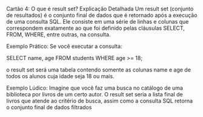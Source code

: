Cartão 4: O que é result set?
Explicação Detalhada
Um result set (conjunto de resultados) é o conjunto final de dados que é retornado após a execução de uma consulta SQL. Ele consiste em uma série de linhas e colunas que correspondem exatamente ao que foi definido pelas cláusulas SELECT, FROM, WHERE, entre outras, na consulta.

Exemplo Prático:
Se você executar a consulta:

SELECT name, age FROM students WHERE age >= 18;

o result set será uma tabela contendo somente as colunas name e age de todos os alunos cuja idade seja 18 ou mais.

Exemplo Lúdico:
Imagine que você faz uma busca no catálogo de uma biblioteca por livros de um certo autor. O result set seria a lista final de livros que atende ao critério de busca, assim como a consulta SQL retorna o conjunto final de dados filtrados
